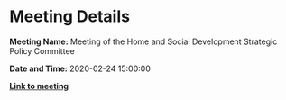 # Meeting Details

**Meeting Name:** Meeting of the Home and Social Development Strategic Policy Committee

**Date and Time:** 2020-02-24 15:00:00

**<a href="https://www.limerick.ie/council/whats-on/meeting-home-and-social-development-strategic-policy-committee-4" target="_blank">Link to meeting</a>**
